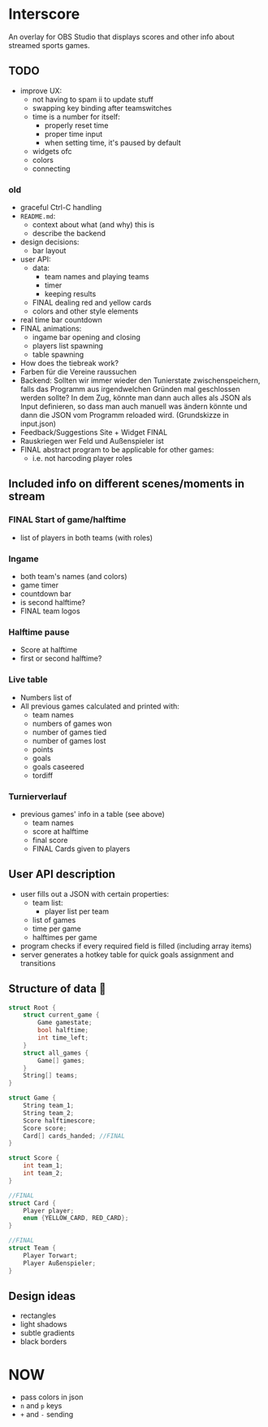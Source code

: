 # Interscore
An overlay for OBS Studio that displays scores and other info about streamed sports games.


## TODO
- improve UX:
	- not having to spam ii to update stuff
	- swapping key binding after teamswitches
	- time is a number for itself:
		- properly reset time
		- proper time input
		- when setting time, it's paused by default
	- widgets ofc
	- colors
	- connecting

### old
- graceful Ctrl-C handling
- `README.md`:
    - context about what (and why) this is
    - describe the backend
- design decisions:
    - bar layout
- user API:
    - data:
        - team names and playing teams
        - timer
        - keeping results
    - FINAL dealing red and yellow cards
    - colors and other style elements
- real time bar countdown
- FINAL animations:
    - ingame bar opening and closing
    - players list spawning
    - table spawning
- How does the tiebreak work?
- Farben für die Vereine raussuchen
- Backend: Sollten wir immer wieder den Tunierstate zwischenspeichern, falls das Programm aus irgendwelchen Gründen mal geschlossen werden sollte? In dem Zug, könnte man dann auch alles als JSON als Input definieren, so dass man auch manuell was ändern könnte und dann die JSON vom Programm reloaded wird. (Grundskizze in input.json)
- Feedback/Suggestions Site + Widget FINAL
- Rauskriegen wer Feld und Außenspieler ist
- FINAL abstract program to be applicable for other games:
	- i.e. not harcoding player roles

## Included info on different scenes/moments in stream
### FINAL Start of game/halftime
- list of players in both teams (with roles)

### Ingame
- both team's names (and colors)
- game timer
- countdown bar
- is second halftime?
- FINAL team logos

### Halftime pause
- Score at halftime
- first or second halftime?

### Live table
- Numbers list of
- All previous games calculated and printed with:
    - team names
    - numbers of games won
    - number of games tied
    - number of games lost
    - points
    - goals
    - goals caseered
    - tordiff

### Turnierverlauf
- previous games' info in a table (see above)
    - team names
    - score at halftime
    - final score
    - FINAL Cards given to players

## User API description
- user fills out a JSON with certain properties:
    - team list:
        - player list per team
    - list of games
    - time per game
    - halftimes per game
- program checks if every required field is filled (including array items)
- server generates a hotkey table for quick goals assignment and transitions

## Structure of data :moyai:
```c
struct Root {
    struct current_game {
        Game gamestate;
        bool halftime;
        int time_left;
    }
    struct all_games {
        Game[] games;
    }
    String[] teams;
}

struct Game {
    String team_1;
    String team_2;
    Score halftimescore;
    Score score;
    Card[] cards_handed; //FINAL
}

struct Score {
    int team_1;
    int team_2;
}

//FINAL
struct Card {
    Player player;
    enum {YELLOW_CARD, RED_CARD};
}

//FINAL
struct Team {
    Player Torwart;
    Player Außenspieler;
}
```

## Design ideas
- rectangles
- light shadows
- subtle gradients
- black borders

# NOW
- pass colors in json
- `n` and `p` keys
- `+` and `-` sending
